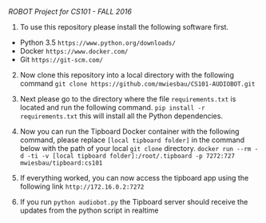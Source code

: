 *ROBOT Project for CS101 - FALL 2016*

1. To use this repository please install the following software first.

  - Python 3.5 `https://www.python.org/downloads/`
  - Docker `https://www.docker.com/`
  - Git `https://git-scm.com/`

2. Now clone this repository into a local directory with the following command
`git clone https://github.com/mwiesbau/CS101-AUDIOBOT.git`

3. Next please go to the directory where the file `requirements.txt` is located and run the following command. `pip install -r requirements.txt`
this will install all the Python dependencies.

4. Now you can run the Tipboard Docker container with the following command, please replace `[local tipboard folder]` in the command below with the path of your local `git clone` directory.
`docker run --rm -d -ti -v [local tipboard folder]:/root/.tipboard -p 7272:727 mwiesbau/tipboard:cs101`
 
5. If everything worked, you can now access the tipboard app using the following link `http://172.16.0.2:7272`

6. If you run `python audiobot.py` the Tipboard server should receive the updates from the python script in realtime




